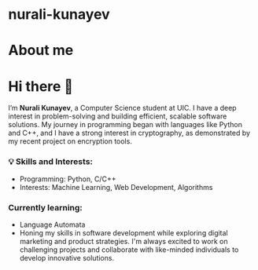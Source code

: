# nurali-kunayev
# About me
# Hi there 👋

I’m **Nurali Kunayev**, a Computer Science student at UIC.  I have a deep interest in problem-solving and building efficient, scalable software solutions. My journey in programming began with languages like Python and C++, and I have a strong interest in cryptography, as demonstrated by my recent project on encryption tools.

### 💡 Skills and Interests:
- Programming: Python, C/C++
- Interests: Machine Learning, Web Development, Algorithms

###    Currently learning:
- Language Automata
- Honing my skills in software development while exploring digital marketing and product strategies. I'm always excited to work on challenging projects and collaborate with like-minded individuals to develop innovative solutions.
